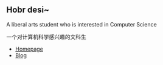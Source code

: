 ## Hobr desi~

A liberal arts student who is interested in Computer Science

一个对计算机科学感兴趣的文科生

- [Homepage](https://hobr.site)
- [Blog](https://blog.hobr.site)
